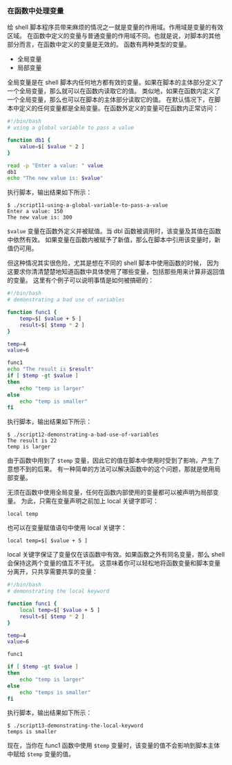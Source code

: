 ### 在函数中处理变量

给 shell 脚本程序员带来麻烦的情况之一就是变量的作用域。作用域是变量的有效区域。
在函数中定义的变量与普通变量的作用域不同。也就是说，对脚本的其他部分而言，在函数中定义的变量是无效的。
函数有两种类型的变量。
- 全局变量
- 局部变量

全局变量是在 shell 脚本内任何地方都有效的变量。如果在脚本的主体部分定义了一个全局变量，那么就可以在函数内读取它的值。
类似地，如果在函数内定义了一个全局变量，那么也可以在脚本的主体部分读取它的值。
在默认情况下，在脚本中定义的任何变量都是全局变量。在函数外定义的变量可在函数内正常访问：

```bash
#!/bin/bash
# using a global variable to pass a value

function db1 {
	value=$[ $value * 2 ]
}

read -p "Enter a value: " value
db1
echo "The new value is: $value"
```

执行脚本，输出结果如下所示：

```
$ ./script11-using-a-global-variable-to-pass-a-value
Enter a value: 150
The new value is: 300
```

`$value` 变量在函数外定义并被赋值。当 dbl 函数被调用时，该变量及其值在函数中依然有效。
如果变量在函数内被赋予了新值，那么在脚本中引用该变量时，新值仍可用。

但这种情况其实很危险，尤其是想在不同的 shell 脚本中使用函数的时候，
因为这要求你清清楚楚地知道函数中具体使用了哪些变量，包括那些用来计算非返回值的变量。
这里有个例子可以说明事情是如何被搞砸的：

```bash
#!/bin/bash
# demonstrating a bad use of variables

function func1 {
	temp=$[ $value + 5 ]
	result=$[ $temp * 2 ]
}

temp=4
value=6

func1
echo "The result is $result"
if [ $temp -gt $value ]
then
	echo "temp is larger"
else
	echo "temp is smaller"
fi
```

执行脚本，输出结果如下所示：

```
$ ./script12-demonstrating-a-bad-use-of-variables
The result is 22
temp is larger
```

由于函数中用到了 `$temp` 变量，因此它的值在脚本中使用时受到了影响，产生了意想不到的后果。
有一种简单的方法可以解决函数中的这个问题，那就是使用局部变量。

无须在函数中使用全局变量，任何在函数内部使用的变量都可以被声明为局部变量。
为此，只需在变量声明之前加上 local 关键字即可：

```
local temp
```

也可以在变量赋值语句中使用 local 关键字：

```
local temp=$[ $value + 5 ]
```

local 关键字保证了变量仅在该函数中有效。如果函数之外有同名变量，那么 shell 会保持这两个变量的值互不干扰。
这意味着你可以轻松地将函数变量和脚本变量分离开，只共享需要共享的变量：

```bash
#!/bin/bash
# demonstrating the local keyword

function func1 {
	local temp=$[ $value + 5 ]
	result=$[ $temp * 2 ]
}

temp=4
value=6

func1

if [ $temp -gt $value ]
then
	echo "temp is larger"
else
	echo "temps is smaller"
fi
```

执行脚本，输出结果如下所示：

```
$ ./script13-demonstrating-the-local-keyword
temps is smaller
```

现在，当你在 func1 函数中使用 `$temp` 变量时，该变量的值不会影响到脚本主体中赋给 `$temp` 变量的值。

